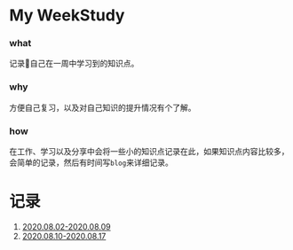 # My WeekStudy

### what

记录📝自己在一周中学习到的知识点。

### why

方便自己复习，以及对自己知识的提升情况有个了解。

### how

在工作、学习以及分享中会将一些小的知识点记录在此，如果知识点内容比较多，会简单的记录，然后有时间写`blog`来详细记录。

# 记录

1. [2020.08.02-2020.08.09](./2020.08.02-07.md)
2. [2020.08.10-2020.08.17](./2020.08.10-17.md)
